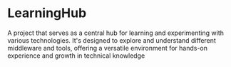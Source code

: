 # LearningHub
A project that serves as a central hub for learning and experimenting with various technologies. It's designed to explore and understand different middleware and tools, offering a versatile environment for hands-on experience and growth in technical knowledge

